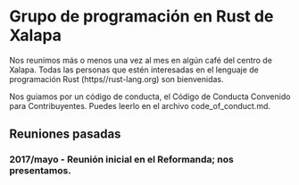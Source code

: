 # Grupo de programación en Rust de Xalapa

Nos reunimos más o menos una vez al mes en algún café del centro de
Xalapa.  Todas las personas que estén interesadas en el lenguaje de
programación Rust (https//rust-lang.org) son bienvenidas.

Nos guiamos por un código de conducta, el Código de Conducta Convenido
para Contribuyentes.  Puedes leerlo en el archivo code_of_conduct.md.

## Reuniones pasadas

### 2017/mayo - Reunión inicial en el Reformanda; nos presentamos.
